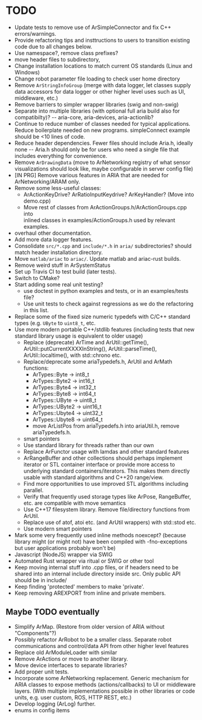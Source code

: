 
TODO
====

* Update tests to remove use of ArSimpleConnector and fix C++ errors/warnings.
* Provide refactoring tips and insttructions to users to transition existing
  code due to all changes below.
* Use namespace?, remove class prefixes? 
* move header files to subdirectory,
* Change installation locations to match current OS standards (Linux and
  Windows)
* Change robot parameter file loading to check user home directory 
* Remove `ArStringInfoGroup` (merge with data logger, let classes
  supply data accessors for data logger or other higher level uses 
  such as UI, middleware, etc.)
* Remove barriers to simpler wrapper libraries (swig and non-swig)
* Separate into multiple libraries (with optional full aria build also for
  compatibilty)?  -- aria-core, aria-devices, aria-actionlib? 
* Continue to reduce number of classes needed for typical applications.
  Reduce boilerplate needed on new programs. simpleConnect example should be <10
  lines of code.
* Reduce header dependencies. Fewer files should include Aria.h, ideally none -- 
  Aria.h should only be for users who need a single file that includes
  everything for convenience.
* Remove `ArDrawingData` (move to ArNetworking registry of what sensor
  visualizations should look like, maybe configurable in server config file)
* [IN PRG] Remove various features in ARIA that are needed for ArNetworking/ARAM only.
* Remove some less-useful classes:
   * ArActionKeyDrive? ArRatioInputKeydrive? ArKeyHandler? (Move into demo.cpp)
   * Move rest of classes from ArActionGroups.h/ArActionGroups.cpp into  
     inlined classes in examples/ActionGroups.h used by relevant examples.
* overhaul other documentation.  
* Add more data logger features.
* Consolidate `src/*.cpp` and `include/*.h` in `aria/` subdirectories? should
  match header installation directory.  
* Move `matlab/ariac` to `ariac/`. Update matlab and ariac-rust builds.
* Remove weird stuff in ArSystemStatus
* Set up Travis CI to test build (later tests).
* Switch to CMake?
* Start adding some real unit testing?
  * use doctest in python examples and tests, or in an examples/tests file?
  * Use unit tests to check against regressions as we do the refactoring in this
    list.
* Replace some of the fixed size numeric typedefs with C/C++ standard types
  (e.g. `UByte` to `uint8_t`, etc.
* Use more modern portable C++/stdlib features (including tests that new standard library usage is equivalent to older usage)
  * Replace (deprecate) ArTime and ArUtil::getTime(), ArUtil::putCurrentXXXXInString(), ArUtil::parseTime(), ArUtil::localtime(),  with std::chrono etc.
  * Replace/deprecate some ariaTypedefs.h, ArUtil and ArMath functions:
    * ArTypes::Byte -> int8_t
    * ArTypes::Byte2 -> int16_t
    * ArTypes::Byte4 -> int32_t
    * ArTypes::Byte8 -> int64_t
    * ArTypes::UByte -> uint8_t
    * ArTypes::UByte2 -> uint16_t
    * ArTypes::Ubyte4 -> uint32_t
    * ArTypes::Ubyte8 -> uint64_t
    * move ArListPos from ariaTypedefs.h into ariaUtil.h, remove ariaTypedefs.h.
  * smart pointers
  * Use standard library for threads rather than our own
  * Replace ArFunctor usage with lamdas and other standard features 
  * ArRangeBuffer and other collections should perhaps implement iterator or STL container
    interface or provide more access to underlying standard containers/iterators. This makes them directly usable with standard algorithms and C++20 range/view.
  * Find more opportunities to use improved STL algorithms including parallel.
  * Verify that frequently used storage types like ArPose, RangeBuffer, etc. are compatible with move semantics
  * Use C++17 filesystem library. Remove file/directory functions from ArUtil.  
  * Replace use of atof, atoi etc. (and ArUtil wrappers) with std::stod etc. 
  * Use modern smart pointers
* Mark some very frequently used inline methods noexcept? (because library might (or might not) have been compiled with -fno-exceptions but user applications probably won't be)
* Javascript (NodeJS) wrapper via SWIG
* Automated Rust wrapper via ritual or SWIG or other tool
* Keep moving internal stuff into .cpp files, or if headers need to be shared
  into an internal include directory inside src.  Only public API should be in
  include/
* Keep finding 'protected' members to make 'private'.  
* Keep removing AREXPORT from inline and private members.

Maybe TODO eventually
----------

* Simplify ArMap.  (Restore from older version of ARIA without "Components"?)
* Possibly refactor ArRobot to be a smaller class. Separate robot communications
  and control/data API from other higher level features
* Replace old ArModuleLoader with similar
* Remove ArActions or move to another library.
* Move device interfaces to separate libraries?
* Add proper unit tests.
* Incorporate some ArNetworking replacement.  Generic mechanism for ARIA classes
  to expose methods (actions/callbacks) to UI or middleware layers.  (With multiple
  implementations possible in other libraries or code units, e.g. user custom, ROS, HTTP REST, etc.)
* Develop logging (ArLog) further.
* enums in config items


